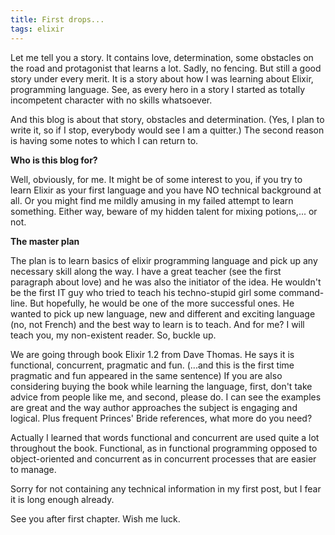 ```yaml
---
title: First drops...
tags: elixir
---
```

Let me tell you a story. It contains love, determination, some obstacles on the road and protagonist that learns a lot. Sadly, no fencing. But still a good story under every merit. It is a story about how I was learning about Elixir, programming language. See, as every hero in a story I started as totally incompetent character with no skills whatsoever.

And this blog is about that story, obstacles and determination. (Yes, I plan to write it, so if I stop, everybody would see I am a quitter.) The second reason is having some notes to which I can return to.

**Who is this blog for?**

Well, obviously, for me. It might be of some interest to you, if you try to learn  Elixir as your first language and you have NO technical background at all. Or you might find me mildly amusing in my failed attempt to learn something. Either way, beware of my hidden talent for mixing potions,... or not.

**The master plan**

The plan is to learn basics of elixir programming language and pick up any necessary skill along the way. I have a great teacher (see the first paragraph about love) and he was also the initiator of the idea. He wouldn't be the first IT guy who tried to teach his techno-stupid girl some command-line. But hopefully, he would be one of the more successful ones. He wanted to pick up new language, new and different and exciting language (no, not French) and the best way to learn is to teach. And for me? I will teach you, my non-existent reader. So, buckle up.

We are going through book Elixir 1.2 from Dave Thomas. He says it is functional, concurrent, pragmatic and fun. (...and this is the first time pragmatic and fun appeared in the same sentence) If you are also considering buying  the book while learning the language, first, don't take advice from people like me, and second, please do. I can see the examples are great and the way author approaches the subject is engaging and logical. Plus frequent Princes' Bride references, what more do you need?

Actually I learned that words functional and concurrent are used quite a lot throughout the book. Functional, as in functional programming opposed to object-oriented and concurrent as in concurrent processes that are easier to manage.

Sorry for not containing any technical information in my first post, but I fear it is long enough already.

See you after first chapter. Wish me luck.
